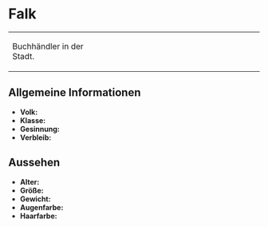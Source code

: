 # Falk

<primary-label ref="npc"/>

<secondary-label ref="faergria"/>

<secondary-label ref="escrigria"/>

<table>
<tr><td>
<p>
Buchhändler in der Stadt.
</p>

</td><td width="300">
<!-- Edit here -->
<img src="falk.png" alt="" />
</td></tr>
</table>

## Allgemeine Informationen

- **Volk:**
- **Klasse:**
- **Gesinnung:**
- **Verbleib:**

## Aussehen

- **Alter:**
- **Größe:**
- **Gewicht:**
- **Augenfarbe:**
- **Haarfarbe:**

<!--
## Beziehungen

<list columns="3">
<li>
</li>
</list>

## Notizen

- **Ziele:** 
- **Geheimnisse:** 
-->